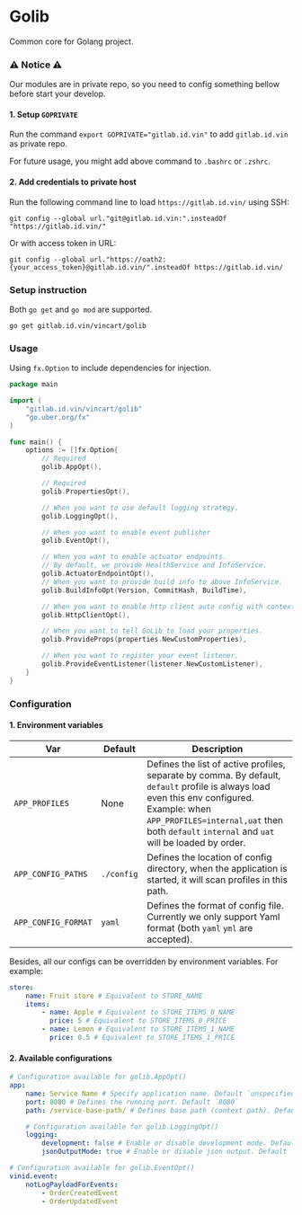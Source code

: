 # Golib

Common core for Golang project.

### ⚠️ **Notice** ⚠️
Our modules are in private repo, so you need to config something bellow before start your develop.
#### 1. Setup `GOPRIVATE`

Run the command `export GOPRIVATE="gitlab.id.vin"` to add `gitlab.id.vin` as private repo.

For future usage, you might add above command to `.bashrc` or `.zshrc`.

#### 2. Add credentials to private host
Run the following command line to load `https://gitlab.id.vin/` using SSH:
```shell
git config --global url."git@gitlab.id.vin:".insteadOf "https://gitlab.id.vin/"
```

Or with access token in URL:
```shell
git config --global url."https://oath2:{your_access_token}@gitlab.id.vin/".insteadOf https://gitlab.id.vin/
```

### Setup instruction

Both `go get` and `go mod` are supported.
```shell
go get gitlab.id.vin/vincart/golib
```

### Usage

Using `fx.Option` to include dependencies for injection.

```go
package main

import (
    "gitlab.id.vin/vincart/golib"
    "go.uber.org/fx"
)

func main() {
    options := []fx.Option{
        // Required
        golib.AppOpt(),

        // Required
        golib.PropertiesOpt(),

        // When you want to use default logging strategy.
        golib.LoggingOpt(),

        // When you want to enable event publisher
        golib.EventOpt(),

        // When you want to enable actuator endpoints.
        // By default, we provide HealthService and InfoService.
        golib.ActuatorEndpointOpt(),
        // When you want to provide build info to above InfoService.
        golib.BuildInfoOpt(Version, CommitHash, BuildTime),

        // When you want to enable http client auto config with contextual client by default
        golib.HttpClientOpt(),

        // When you want to tell GoLib to load your properties.
        golib.ProvideProps(properties.NewCustomProperties),

        // When you want to register your event listener.
        golib.ProvideEventListener(listener.NewCustomListener),
    }
}
```

### Configuration

#### 1. Environment variables

| Var | Default | Description |
|---|---|---|
| `APP_PROFILES` | None | Defines the list of active profiles, separate by comma. By default, `default` profile is always load even this env configured. Example: when `APP_PROFILES=internal,uat` then both `default` `internal` and `uat` will be loaded by order.  |
| `APP_CONFIG_PATHS` | `./config` | Defines the location of config directory, when the application is started, it will scan profiles in this path. |
| `APP_CONFIG_FORMAT` | `yaml` | Defines the format of config file. Currently we only support Yaml format (both `yaml` `yml` are accepted). |

Besides, all our configs can be overridden by environment variables. For example:

```yaml
store:
    name: Fruit store # Equivalent to STORE_NAME
    items:
        - name: Apple # Equivalent to STORE_ITEMS_0_NAME
          price: 5 # Equivalent to STORE_ITEMS_0_PRICE
        - name: Lemon # Equivalent to STORE_ITEMS_1_NAME
          price: 0.5 # Equivalent to STORE_ITEMS_1_PRICE
```

#### 2. Available configurations

```yaml
# Configuration available for golib.AppOpt()
app:
    name: Service Name # Specify application name. Default `unspecified`
    port: 8080 # Defines the running port. Default `8080`
    path: /service-base-path/ # Defines base path (context path). Default `/`

    # Configuration available for golib.LoggingOpt()
    logging:
        development: false # Enable or disable development mode. Default `false`
        jsonOutputMode: true # Enable or disable json output. Default `true`

# Configuration available for golib.EventOpt()
vinid.event:
    notLogPayloadForEvents:
        - OrderCreatedEvent
        - OrderUpdatedEvent
```
